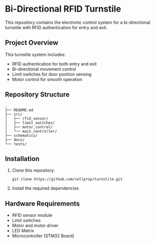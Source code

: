  # Bi-Directional RFID Turnstile

This repository contains the electronic control system for a bi-directional turnstile with RFID authentication for entry and exit.

## Project Overview

This turnstile system includes:
- RFID authentication for both entry and exit
- Bi-directional movement control
- Limit switches for door position sensing
- Motor control for smooth operation

## Repository Structure

```
.
├── README.md
├── src/
│   ├── rfid_sensor/
│   ├── limit_switches/
│   ├── motor_control/
│   └── main_controller/
├── schematics/
├── docs/
└── tests/
```

## Installation

1. Clone this repository:
   ```
   git clone https://github.com/cellprop/turnstile.git
   ```
2. Install the required dependencies


## Hardware Requirements
- RFID sensor module
- Limit switches
- Motor and motor driver
- LED Matrix
- Microcontroller (STM32 Board)